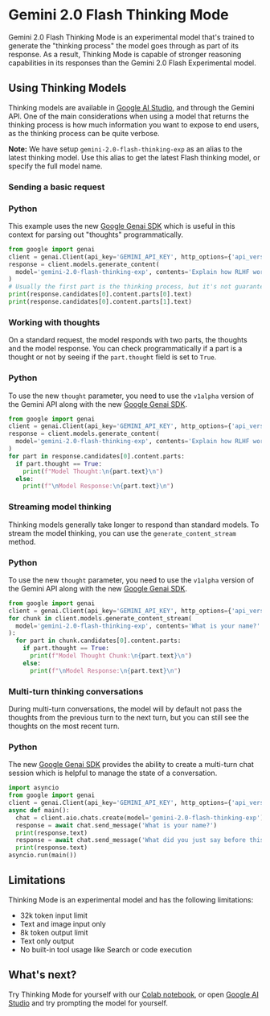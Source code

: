 # Gemini 2.0 Flash Thinking Mode

Gemini 2.0 Flash Thinking Mode is an experimental model that's trained to generate the "thinking process" the model goes through as part of its response. As a result, Thinking Mode is capable of stronger reasoning capabilities in its responses than the Gemini 2.0 Flash Experimental model.

## Using Thinking Models

Thinking models are available in [Google AI Studio](https://aistudio.google.com/prompts/new_chat?model=gemini-2.0-flash-thinking-exp-1219), and through the Gemini API. One of the main considerations when using a model that returns the thinking process is how much information you want to expose to end users, as the thinking process can be quite verbose.

**Note:** We have setup `gemini-2.0-flash-thinking-exp` as an alias to the latest thinking model. Use this alias to get the latest Flash thinking model, or specify the full model name.

### Sending a basic request

### Python

This example uses the new [Google Genai SDK](/docs/sdks#python-quickstart) which is useful in this context for parsing out "thoughts" programmatically.

```python
from google import genai
client = genai.Client(api_key='GEMINI_API_KEY', http_options={'api_version':'v1alpha'})
response = client.models.generate_content(
  model='gemini-2.0-flash-thinking-exp', contents='Explain how RLHF works in simple terms.'
)
# Usually the first part is the thinking process, but it's not guaranteed
print(response.candidates[0].content.parts[0].text)
print(response.candidates[0].content.parts[1].text)
```

### Working with thoughts

On a standard request, the model responds with two parts, the thoughts and the model response. You can check programmatically if a part is a thought or not by seeing if the `part.thought` field is set to `True`.

### Python

To use the new `thought` parameter, you need to use the `v1alpha` version of the Gemini API along with the new [Google Genai SDK](/docs/sdks#python-quickstart).

```python
from google import genai
client = genai.Client(api_key='GEMINI_API_KEY', http_options={'api_version':'v1alpha'})
response = client.models.generate_content(
  model='gemini-2.0-flash-thinking-exp', contents='Explain how RLHF works in simple terms.'
)
for part in response.candidates[0].content.parts:
  if part.thought == True:
    print(f"Model Thought:\n{part.text}\n")
  else:
    print(f"\nModel Response:\n{part.text}\n")
```

### Streaming model thinking

Thinking models generally take longer to respond than standard models. To stream the model thinking, you can use the `generate_content_stream` method.

### Python

To use the new `thought` parameter, you need to use the `v1alpha` version of the Gemini API along with the new [Google Genai SDK](/docs/sdks#python-quickstart).

```python
from google import genai
client = genai.Client(api_key='GEMINI_API_KEY', http_options={'api_version':'v1alpha'})
for chunk in client.models.generate_content_stream(
  model='gemini-2.0-flash-thinking-exp', contents='What is your name?'
):
  for part in chunk.candidates[0].content.parts:
    if part.thought == True:
      print(f"Model Thought Chunk:\n{part.text}\n")
    else:
      print(f"\nModel Response:\n{part.text}\n")
```

### Multi-turn thinking conversations

During multi-turn conversations, the model will by default not pass the thoughts from the previous turn to the next turn, but you can still see the thoughts on the most recent turn.

### Python

The new [Google Genai SDK](/docs/sdks#python-quickstart) provides the ability to create a multi-turn chat session which is helpful to manage the state of a conversation.

```python
import asyncio
from google import genai
client = genai.Client(api_key='GEMINI_API_KEY', http_options={'api_version':'v1alpha'})
async def main():
  chat = client.aio.chats.create(model='gemini-2.0-flash-thinking-exp')
  response = await chat.send_message('What is your name?')
  print(response.text)
  response = await chat.send_message('What did you just say before this?')
  print(response.text)
asyncio.run(main())
```

## Limitations

Thinking Mode is an experimental model and has the following limitations:

- 32k token input limit
- Text and image input only
- 8k token output limit
- Text only output
- No built-in tool usage like Search or code execution

## What's next?

Try Thinking Mode for yourself with our [Colab notebook](https://github.com/google-gemini/cookbook/blob/main/gemini-2/thinking.ipynb), or open [Google AI Studio](https://aistudio.google.com/prompts/new_chat?model=gemini-2.0-flash-thinking-exp-1219) and try prompting the model for yourself.
